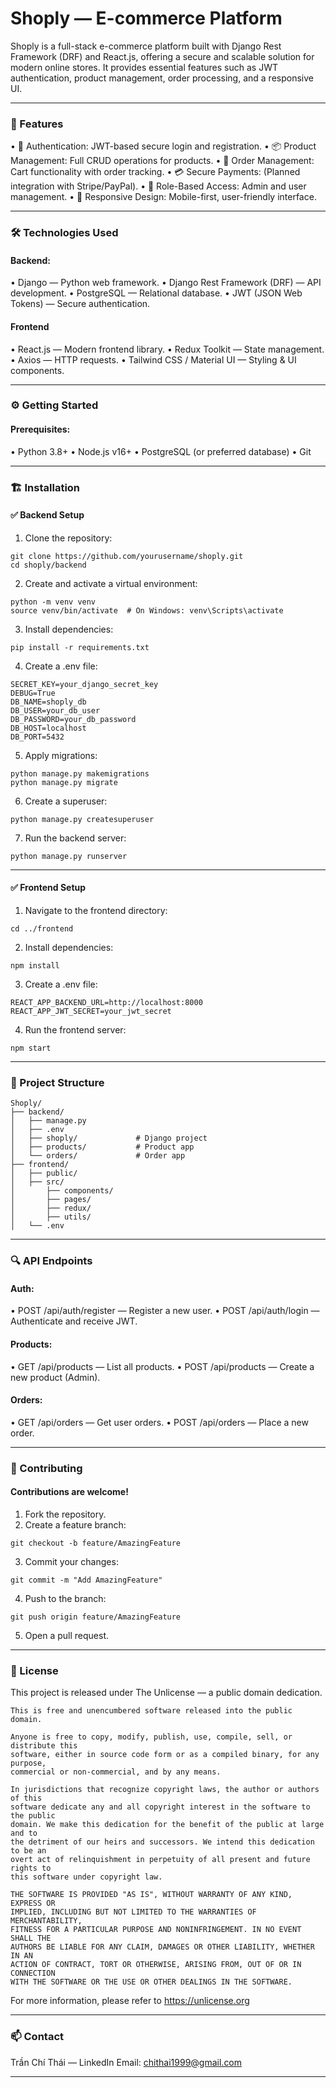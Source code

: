 # Shoply — E-commerce Platform

Shoply is a full-stack e-commerce platform built with Django Rest Framework (DRF) and React.js, offering a secure and scalable solution for modern online stores. It provides essential features such as JWT authentication, product management, order processing, and a responsive UI.

---
### 🚀 Features
 • 🔑 Authentication: JWT-based secure login and registration.
 • 📦 Product Management: Full CRUD operations for products.
 • 🛒 Order Management: Cart functionality with order tracking.
 • 💳 Secure Payments: (Planned integration with Stripe/PayPal).
 • 🛂 Role-Based Access: Admin and user management.
 • 📱 Responsive Design: Mobile-first, user-friendly interface.

---
### 🛠️ Technologies Used
#### Backend:
 • Django — Python web framework.
 • Django Rest Framework (DRF) — API development.
 • PostgreSQL — Relational database.
 • JWT (JSON Web Tokens) — Secure authentication.
#### Frontend
 • React.js — Modern frontend library.
 • Redux Toolkit — State management.
 • Axios — HTTP requests.
 • Tailwind CSS / Material UI — Styling & UI components.

---
### ⚙️ Getting Started
#### Prerequisites:
 • Python 3.8+
 • Node.js v16+
 • PostgreSQL (or preferred database)
 • Git

---
### 🏗️ Installation
#### ✅ Backend Setup
 1. Clone the repository:
```
git clone https://github.com/yourusername/shoply.git
cd shoply/backend
```
 2. Create and activate a virtual environment:
```
python -m venv venv
source venv/bin/activate  # On Windows: venv\Scripts\activate
```
 3. Install dependencies:
```
pip install -r requirements.txt
```
 4. Create a .env file:
```
SECRET_KEY=your_django_secret_key
DEBUG=True
DB_NAME=shoply_db
DB_USER=your_db_user
DB_PASSWORD=your_db_password
DB_HOST=localhost
DB_PORT=5432
```
 5. Apply migrations:
```
python manage.py makemigrations
python manage.py migrate
```
 6. Create a superuser:
```
python manage.py createsuperuser
```
 7. Run the backend server:
```
python manage.py runserver
```

---
#### ✅ Frontend Setup
 1. Navigate to the frontend directory:
```
cd ../frontend
```
 2. Install dependencies:
```
npm install
```
 3. Create a .env file:
```
REACT_APP_BACKEND_URL=http://localhost:8000
REACT_APP_JWT_SECRET=your_jwt_secret
```
 4. Run the frontend server:
```
npm start
```

---
### 📂 Project Structure
```
Shoply/
├── backend/
│   ├── manage.py
│   ├── .env
│   ├── shoply/             # Django project
│   ├── products/           # Product app
│   └── orders/             # Order app
├── frontend/
│   ├── public/
│   ├── src/
│       ├── components/
│       ├── pages/
│       ├── redux/
│       ├── utils/
│   └── .env
```

---
### 🔍 API Endpoints
#### Auth:
 • POST /api/auth/register — Register a new user.
 • POST /api/auth/login — Authenticate and receive JWT.

#### Products:
 • GET /api/products — List all products.
 • POST /api/products — Create a new product (Admin).

#### Orders:
 • GET /api/orders — Get user orders.
 • POST /api/orders — Place a new order.

---
### 🤝 Contributing

#### Contributions are welcome!
 1. Fork the repository.
 2. Create a feature branch:
```
git checkout -b feature/AmazingFeature
```
 3. Commit your changes:
```
git commit -m "Add AmazingFeature"
```
 4. Push to the branch:
```
git push origin feature/AmazingFeature
```
 5. Open a pull request.

---
### 📝 License

This project is released under The Unlicense — a public domain dedication.
```
This is free and unencumbered software released into the public domain.

Anyone is free to copy, modify, publish, use, compile, sell, or distribute this 
software, either in source code form or as a compiled binary, for any purpose, 
commercial or non-commercial, and by any means.

In jurisdictions that recognize copyright laws, the author or authors of this 
software dedicate any and all copyright interest in the software to the public 
domain. We make this dedication for the benefit of the public at large and to 
the detriment of our heirs and successors. We intend this dedication to be an 
overt act of relinquishment in perpetuity of all present and future rights to 
this software under copyright law.

THE SOFTWARE IS PROVIDED "AS IS", WITHOUT WARRANTY OF ANY KIND, EXPRESS OR 
IMPLIED, INCLUDING BUT NOT LIMITED TO THE WARRANTIES OF MERCHANTABILITY, 
FITNESS FOR A PARTICULAR PURPOSE AND NONINFRINGEMENT. IN NO EVENT SHALL THE 
AUTHORS BE LIABLE FOR ANY CLAIM, DAMAGES OR OTHER LIABILITY, WHETHER IN AN 
ACTION OF CONTRACT, TORT OR OTHERWISE, ARISING FROM, OUT OF OR IN CONNECTION 
WITH THE SOFTWARE OR THE USE OR OTHER DEALINGS IN THE SOFTWARE.
```
For more information, please refer to <https://unlicense.org>

---
### 📫 Contact
Trần Chí Thái — LinkedIn
Email: chithai1999@gmail.com

---